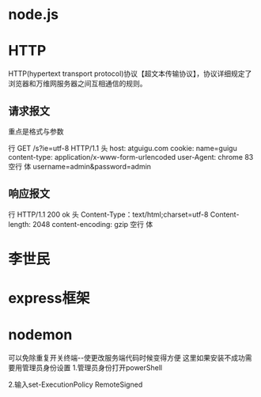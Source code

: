 # node.js
# HTTP
HTTP(hypertext transport protocol)协议【超文本传输协议】，协议详细规定了浏览器和万维网服务器之间互相通信的规则。
## 请求报文
重点是格式与参数

行      GET     /s?ie=utf-8     HTTP/1.1
头      host: atguigu.com
        cookie: name=guigu
        content-type: application/x-www-form-urlencoded
        user-Agent: chrome 83
空行
体      username=admin&password=admin

## 响应报文

行      HTTP/1.1  200   ok
头      Content-Type：text/html;charset=utf-8
        Content-length: 2048
        content-encoding: gzip
空行
体      <html>
            <head>
                <body>
                <h1>李世民</h1>
                </body>
            </head>
        </html>

# express框架


# nodemon
可以免除重复开关终端--使更改服务端代码时候变得方便
这里如果安装不成功需要用管理员身份设置
1.管理员身份打开powerShell

2.输入set-ExecutionPolicy RemoteSigned 

